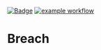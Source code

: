 [![Badge](https://img.shields.io/badge/version-v1.7%E2%80%90alpha-blue.svg)](https://github.com/hitesh-temp-account/Breach/blob/main/gradle.properties#L27)
[![example workflow](https://github.com/hitesh-temp-account/Breach/actions/workflows/main.yml/badge.svg)](https://github.com/hitesh-temp-account/Breach/actions/workflows/main.yml)

# Breach
